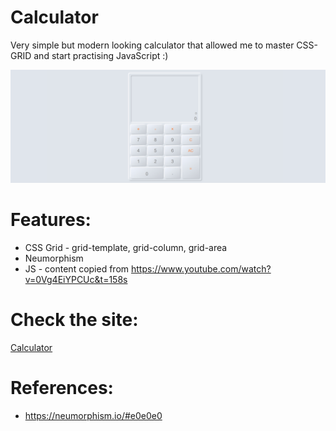 # Calculator
Very simple but modern looking calculator that allowed me to master CSS-GRID and start practising JavaScript :)

![Alt Text](https://github.com/AnnaZaragoza/03-Calculator/blob/main/gif/gif.gif)


# Features:
* CSS Grid - grid-template, grid-column, grid-area
* Neumorphism
* JS - content copied from https://www.youtube.com/watch?v=0Vg4EiYPCUc&t=158s

# Check the site:
[Calculator](https://annazaragoza.net/calculator/index.html)

# References:
* https://neumorphism.io/#e0e0e0

